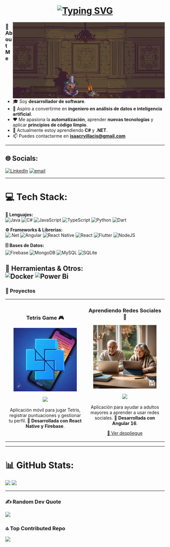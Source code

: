 <h1 align="center">
	<a href="https://github.com/FrVillaI">
		<img src="https://readme-typing-svg.demolab.com/?font=Fira+Code&size=28&pause=1000&color=00CFFF&center=true&vCenter=true&width=600&lines=Hola!+%F0%9F%91%8B;Soy+Isaac+Villacis;Hi!+%F0%9F%91%8B;I%27m+Isaac+Villacis" alt="Typing SVG" />
	</a>
</h1>

<div align="center">
	<img align="right" alt="Banner" width="480" src="imgs/solaries-banner.gif"/>
</div>

### 💫 About Me

- 🎓 Soy **desarrollador de software**.  
- 🔮 Aspiro a convertirme en **ingeniero en análisis de datos e inteligencia artificial**.  
- ❤️ Me apasiona la **automatización**, aprender **nuevas tecnologías** y aplicar **principios de código limpio**.  
- 🔭 Actualmente estoy aprendiendo **C#** y **.NET**.  
- 📫 Puedes contactarme en **isaacrvillacis@gmail.com**  

---

## 🌐 Socials:
[![LinkedIn](https://img.shields.io/badge/LinkedIn-%230077B5.svg?logo=linkedin&logoColor=white)](https://linkedin.com/in/isaac-villacis-200609334)
[![email](https://img.shields.io/badge/Email-D14836?logo=gmail&logoColor=white)](mailto:isaacrvillacis@gmail.com)

---

# 💻 Tech Stack:
**🧠 Lenguajes:**  
![Java](https://img.shields.io/badge/java-%23ED8B00.svg?style=for-the-badge&logo=openjdk&logoColor=white) ![C#](https://img.shields.io/badge/c%23-%23239120.svg?style=for-the-badge&logo=csharp&logoColor=white) ![JavaScript](https://img.shields.io/badge/javascript-%23323330.svg?style=for-the-badge&logo=javascript&logoColor=%23F7DF1E) ![TypeScript](https://img.shields.io/badge/typescript-%23007ACC.svg?style=for-the-badge&logo=typescript&logoColor=white) ![Python](https://img.shields.io/badge/python-3670A0?style=for-the-badge&logo=python&logoColor=ffdd54) ![Dart](https://img.shields.io/badge/dart-%230175C2.svg?style=for-the-badge&logo=dart&logoColor=white) 

**⚙️ Frameworks & Librerías:**  
![.Net](https://img.shields.io/badge/.NET-5C2D91?style=for-the-badge&logo=.net&logoColor=white) ![Angular](https://img.shields.io/badge/angular-%23DD0031.svg?style=for-the-badge&logo=angular&logoColor=white) ![React Native](https://img.shields.io/badge/react_native-%2320232a.svg?style=for-the-badge&logo=react&logoColor=%2361DAFB) ![React](https://img.shields.io/badge/react-%2320232a.svg?style=for-the-badge&logo=react&logoColor=%2361DAFB) ![Flutter](https://img.shields.io/badge/Flutter-%2302569B.svg?style=for-the-badge&logo=Flutter&logoColor=white) ![NodeJS](https://img.shields.io/badge/node.js-6DA55F?style=for-the-badge&logo=node.js&logoColor=white) 

**🗄️ Bases de Datos:**  
![Firebase](https://img.shields.io/badge/firebase-%23039BE5.svg?style=for-the-badge&logo=firebase) ![MongoDB](https://img.shields.io/badge/MongoDB-%234ea94b.svg?style=for-the-badge&logo=mongodb&logoColor=white) ![MySQL](https://img.shields.io/badge/mysql-4479A1.svg?style=for-the-badge&logo=mysql&logoColor=white) ![SQLite](https://img.shields.io/badge/sqlite-%2307405e.svg?style=for-the-badge&logo=sqlite&logoColor=white)

**🧰 Herramientas & Otros:**  
![Docker](https://img.shields.io/badge/docker-%230db7ed.svg?style=for-the-badge&logo=docker&logoColor=white) ![Power Bi](https://img.shields.io/badge/power_bi-F2C811?style=for-the-badge&logo=powerbi&logoColor=black)
---

### 🚀 Proyectos 
<table>
    <td width="50%">
        <h3 align="center">Tetris Game 🎮</h3>
        <div align="center">
            <a href="https://github.com/FrVillaI/app-juego-tetris.git" target="_blank">
                <img src="https://github.com/FrVillaI/app-juego-tetris/blob/main/assets/juego/testriss.jpg?raw=true" width="200">
            </a>
            <p>
                <a href="https://github.com/FrVillaI/app-juego-tetris.git" target="_blank">
                    <img src="https://img.shields.io/badge/CÓDIGO-ff9?style=for-the-badge&logo=github&logoColor=black">
                </a>
            </p>
            <p>Aplicación móvil para jugar Tetris, registrar puntuaciones y gestionar tu perfil. 🚀 <strong>Desarrollada con React Native y Firebase</strong>.</p>
        </div>
    </td>
    <td width="50%">
        <h3 align="center">Aprendiendo Redes Sociales 📱</h3>
        <div align="center">
            <a href="https://github.com/FrVillaI/Redes-Sociales" target="_blank">
                <img src="https://raw.githubusercontent.com/FrVillaI/Redes-Sociales/refs/heads/main/Redes-Sociales.jpg" width="200">
            </a>
            <p>
                <a href="https://github.com/FrVillaI/Redes-Sociales" target="_blank">
                    <img src="https://img.shields.io/badge/CÓDIGO-ff9?style=for-the-badge&logo=github&logoColor=black">
                </a>
            </p>
            <p>Aplicación para ayudar a adultos mayores a aprender a usar redes sociales. 🚀 <strong>Desarrollada con Angular 16</strong>.</p>
            <p><a href="https://frvillai.github.io/Redes-Sociales/">🔗 Ver despliegue</a></p>
        </div>
    </td>
</table>

---

# 📊 GitHub Stats:
![](https://github-readme-stats.vercel.app/api?username=FrVillaI&theme=tokyonight&hide_border=true&include_all_commits=true&count_private=true) ![](https://github-readme-stats.vercel.app/api/top-langs/?username=FrVillaI&theme=tokyonight&hide_border=true&layout=compact)

---

### ✍️ Random Dev Quote
![](https://quotes-github-readme.vercel.app/api?type=horizontal&theme=tokyonight)

### 🔝 Top Contributed Repo
![](https://github-contributor-stats.vercel.app/api?username=FrVillaI&limit=5&theme=tokyonight&combine_all_yearly_contributions=true)
